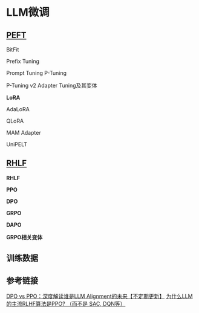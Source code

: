 # LLM微调

## [PEFT](/大模型微调/有监督微调.md)

BitFit

Prefix Tuning

Prompt Tuning P-Tuning

P-Tuning v2 Adapter Tuning及其变体

**LoRA**

AdaLoRA

QLoRA 

MAM Adapter

UniPELT

## [RHLF](/大模型微调/强化学习微调.md)

**RHLF**

**PPO**

**DPO**

**GRPO**

**DAPO**

**GRPO相关变体**

## 训练数据


## 参考链接

[DPO vs PPO：深度解读谁是LLM Alignment的未来【不定期更新】](https://zhuanlan.zhihu.com/p/11913305485)
[为什么LLM的主流RLHF算法是PPO? （而不是 SAC, DQN等）](https://zhuanlan.zhihu.com/p/10791831521)
